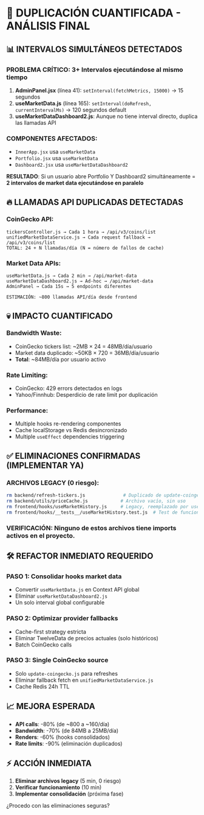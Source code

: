 # 🚨 DUPLICACIÓN CUANTIFICADA - ANÁLISIS FINAL

## 📊 INTERVALOS SIMULTÁNEOS DETECTADOS

### **PROBLEMA CRÍTICO**: 3+ Intervalos ejecutándose al mismo tiempo

1. **AdminPanel.jsx** (línea 41): `setInterval(fetchMetrics, 15000)` → 15 segundos
2. **useMarketData.js** (línea 165): `setInterval(doRefresh, currentIntervalMs)` → 120 segundos default
3. **useMarketDataDashboard2.js**: Aunque no tiene interval directo, duplica las llamadas API

### **COMPONENTES AFECTADOS**:
- `InnerApp.jsx` usa `useMarketData` 
- `Portfolio.jsx` usa `useMarketData`
- `Dashboard2.jsx` usa `useMarketDataDashboard2`

**RESULTADO**: Si un usuario abre Portfolio Y Dashboard2 simultáneamente = **2 intervalos de market data ejecutándose en paralelo**

## 🔥 LLAMADAS API DUPLICADAS DETECTADAS

### **CoinGecko API**:
```
tickersController.js → Cada 1 hora → /api/v3/coins/list
unifiedMarketDataService.js → Cada request fallback → /api/v3/coins/list  
TOTAL: 24 + N llamadas/día (N = número de fallos de cache)
```

### **Market Data APIs**:
```
useMarketData.js → Cada 2 min → /api/market-data
useMarketDataDashboard2.js → Ad-hoc → /api/market-data
AdminPanel → Cada 15s → 5 endpoints diferentes

ESTIMACIÓN: ~800 llamadas API/día desde frontend
```

## 💀 IMPACTO CUANTIFICADO

### **Bandwidth Waste**:
- CoinGecko tickers list: ~2MB × 24 = 48MB/día/usuario
- Market data duplicado: ~50KB × 720 = 36MB/día/usuario
- **Total**: ~84MB/día por usuario activo

### **Rate Limiting**:
- CoinGecko: 429 errors detectados en logs
- Yahoo/Finnhub: Desperdicio de rate limit por duplicación

### **Performance**:
- Multiple hooks re-rendering componentes
- Cache localStorage vs Redis desincronizado
- Multiple `useEffect` dependencies triggering

## ✅ ELIMINACIONES CONFIRMADAS (IMPLEMENTAR YA)

### **ARCHIVOS LEGACY (0 riesgo)**:
```bash
rm backend/refresh-tickers.js              # Duplicado de update-coingecko.js
rm backend/utils/priceCache.js            # Archivo vacío, sin uso
rm frontend/hooks/useMarketHistory.js     # Legacy, reemplazado por useCombinedHistory.js  
rm frontend/hooks/__tests__/useMarketHistory.test.js  # Test de funcionalidad legacy
```

### **VERIFICACIÓN**: Ninguno de estos archivos tiene imports activos en el proyecto.

## 🛠️ REFACTOR INMEDIATO REQUERIDO

### **PASO 1**: Consolidar hooks market data
- Convertir `useMarketData.js` en Context API global
- Eliminar `useMarketDataDashboard2.js`
- Un solo interval global configurable

### **PASO 2**: Optimizar provider fallbacks  
- Cache-first strategy estricta
- Eliminar TwelveData de precios actuales (solo históricos)
- Batch CoinGecko calls

### **PASO 3**: Single CoinGecko source
- Solo `update-coingecko.js` para refreshes
- Eliminar fallback fetch en `unifiedMarketDataService.js`
- Cache Redis 24h TTL

## 📈 MEJORA ESPERADA

- **API calls**: -80% (de ~800 a ~160/día)
- **Bandwidth**: -70% (de 84MB a 25MB/día)  
- **Renders**: -60% (hooks consolidados)
- **Rate limits**: -90% (eliminación duplicados)

## ⚡ ACCIÓN INMEDIATA

1. **Eliminar archivos legacy** (5 min, 0 riesgo)
2. **Verificar funcionamiento** (10 min)
3. **Implementar consolidación** (próxima fase)

¿Procedo con las eliminaciones seguras?
